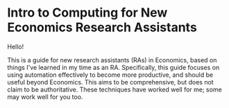 # Intro to Computing for New Economics Research Assistants

Hello!

This is a guide for new research assistants (RAs) in Economics, based on things I've learned in my time as an RA. Specifically, this guide focuses on using automation effectively to become more productive, and should be useful beyond Economics. This aims to be comprehensive, but does not claim to be authoritative. These techniques have worked well for me; some may work well for you too.
